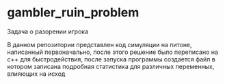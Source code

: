 # gambler_ruin_problem
Задача о разорении игрока

В данном репозитории представлен код симуляции на питоне, написанный первоначально, после этого решение было переписано на с++ для быстродействия, после запуска программы создается файл в котором записана подробная статистика для различных переменных, влияющих на исход
